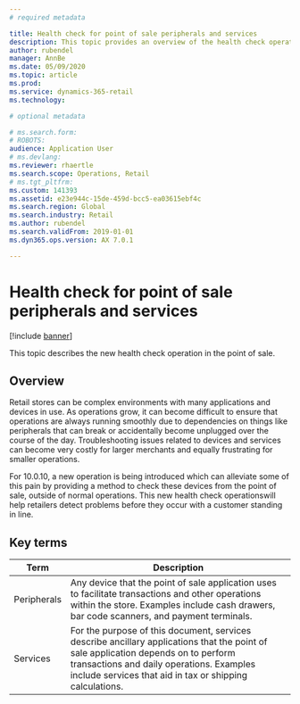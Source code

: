 ```yaml
---
# required metadata

title: Health check for point of sale peripherals and services
description: This topic provides an overview of the health check operation in the point of sale..
author: rubendel
manager: AnnBe
ms.date: 05/09/2020
ms.topic: article
ms.prod: 
ms.service: dynamics-365-retail
ms.technology: 

# optional metadata

# ms.search.form: 
# ROBOTS: 
audience: Application User
# ms.devlang: 
ms.reviewer: rhaertle
ms.search.scope: Operations, Retail
# ms.tgt_pltfrm: 
ms.custom: 141393
ms.assetid: e23e944c-15de-459d-bcc5-ea03615ebf4c
ms.search.region: Global
ms.search.industry: Retail
ms.author: rubendel
ms.search.validFrom: 2019-01-01
ms.dyn365.ops.version: AX 7.0.1

---
```


# Health check for point of sale peripherals and services


[!include [banner](../includes/banner.md)]

This topic describes the new health check operation in the point of sale.

## Overview

Retail stores can be complex environments with many applications and devices in use. As operations grow, it can become difficult to ensure that operations are always running smoothly due to dependencies on things like peripherals that can break or accidentally become unplugged over the course of the day. Troubleshooting issues related to devices and services can become very costly for larger merchants and equally frustrating for smaller operations. 

For 10.0.10, a new operation is being introduced which can alleviate some of this pain by providing a method to check these devices from the point of sale, outside of normal operations. This new health check operationswill help retailers detect problems before they occur with a customer standing in line. 

## Key terms

| Term | Description |
|---|---|
| Peripherals | Any device that the point of sale application uses to facilitate transactions and other operations within the store. Examples include cash drawers, bar code scanners, and payment terminals. |
| Services | For the purpose of this document, services describe ancillary applications that the point of sale application depends on to perform transactions and daily operations. Examples include services that aid in tax or shipping calculations. |

